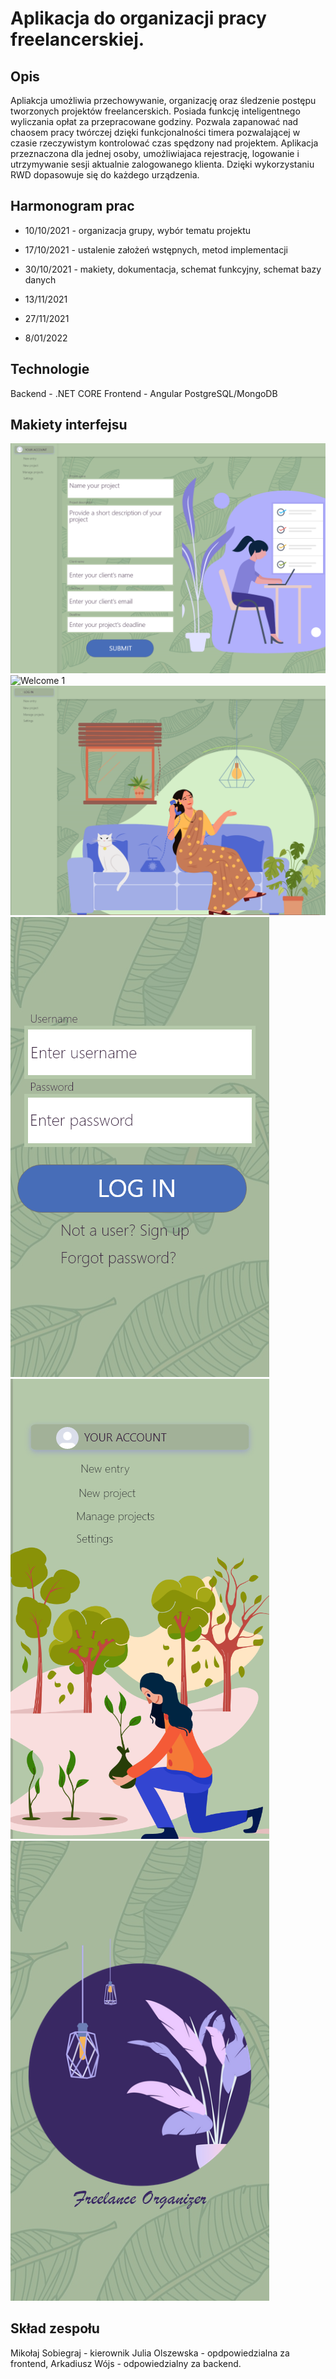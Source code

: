 # Aplikacja do organizacji pracy freelancerskiej.

## Opis

Apliakcja umożliwia przechowywanie, organizację oraz śledzenie postępu tworzonych projektów freelancerskich. Posiada funkcję inteligentnego wyliczania opłat za przepracowane godziny. Pozwala zapanować nad chaosem pracy twórczej dzięki funkcjonalności timera pozwalającej w czasie rzeczywistym kontrolować czas spędzony nad projektem. Aplikacja przeznaczona dla jednej osoby, umożliwiajaca rejestrację, logowanie i utrzymywanie sesji aktualnie zalogowanego klienta. Dzięki wykorzystaniu RWD dopasowuje się do każdego urządzenia.

## Harmonogram prac

- 10/10/2021 - organizacja grupy, wybór tematu projektu

- 17/10/2021 - ustalenie założeń wstępnych, metod implementacji

- 30/10/2021 - makiety, dokumentacja, schemat funkcyjny, schemat bazy danych

- 13/11/2021

- 27/11/2021

- 8/01/2022

## Technologie

Backend - .NET CORE
Frontend - Angular
PostgreSQL/MongoDB

## Makiety interfejsu
![New project](https://github.com/Aldill/freelancerNotebook/blob/main/New%20project%20screen.png "New project")
![Welcome 1](https://github.com/Aldill/freelancerNotebook/blob/main/Welcome%20screen%20%E2%80%93%201.png "Welcome 1")
![Welcome](https://github.com/Aldill/freelancerNotebook/blob/main/Welcome%20screen.png "Welcome")
![Log in - mobile](https://github.com/Aldill/freelancerNotebook/blob/main/Mobile%20log%20in%20screen.png "Log in - mobile")
![Logged in - mobile](https://github.com/Aldill/freelancerNotebook/blob/main/Mobile%20logged%20in%20menu%20screen.png "Logged in - mobile")
![Welcome - mobile](https://github.com/Aldill/freelancerNotebook/blob/main/Mobile%20welcome%20screen.png "Welcome - mobile")

## Skład zespołu

Mikołaj Sobiegraj - kierownik
Julia Olszewska - opdpowiedzialna za frontend,
Arkadiusz Wójs - odpowiedzialny za backend.
